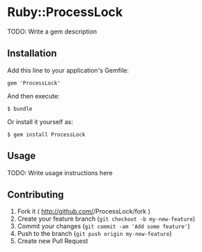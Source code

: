 # Ruby::ProcessLock

TODO: Write a gem description

## Installation

Add this line to your application's Gemfile:

    gem 'ProcessLock'

And then execute:

    $ bundle

Or install it yourself as:

    $ gem install ProcessLock

## Usage

TODO: Write usage instructions here

## Contributing

1. Fork it ( http://github.com/<my-github-username>/ProcessLock/fork )
2. Create your feature branch (`git checkout -b my-new-feature`)
3. Commit your changes (`git commit -am 'Add some feature'`)
4. Push to the branch (`git push origin my-new-feature`)
5. Create new Pull Request
